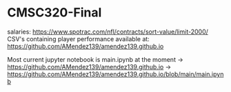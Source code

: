 # CMSC320-Final
salaries: https://www.spotrac.com/nfl/contracts/sort-value/limit-2000/
CSV's containing player performance available at: https://github.com/AMendez139/amendez139.github.io

Most current jupyter notebook is main.ipynb at the moment
-> https://github.com/AMendez139/amendez139.github.io
  -> https://github.com/AMendez139/amendez139.github.io/blob/main/main.ipynb

